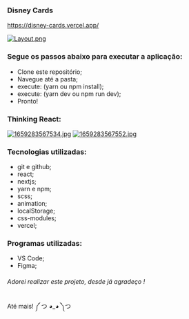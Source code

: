 ### Disney Cards
https://disney-cards.vercel.app/

[![Layout.png](https://i.postimg.cc/W4RPSPZZ/Layout.png)](https://postimg.cc/k2yZXzfM)

### Segue os passos abaixo para executar a aplicação:
* Clone este repositório;
* Navegue até a pasta;
* execute: (yarn ou npm install);
* execute: (yarn dev ou npm run dev);
* Pronto!

### Thinking React:
[![1659283567534.jpg](https://i.postimg.cc/JhxwcH5y/1659283567534.jpg)](https://postimg.cc/v14SGBjM)
[![1659283567552.jpg](https://i.postimg.cc/sXBrjD5v/1659283567552.jpg)](https://postimg.cc/9RjS128h)

### Tecnologias utilizadas:
* git e github;
* react;
* nextjs;
* yarn e npm;
* scss;
* animation;
* localStorage;
* css-modules;
* vercel;

### Programas utilizadas:
* VS Code;
* Figma;

###### Adorei realizar este projeto, desde já agradeço !

Até mais! ༼ つ ◕_◕ ༽つ
